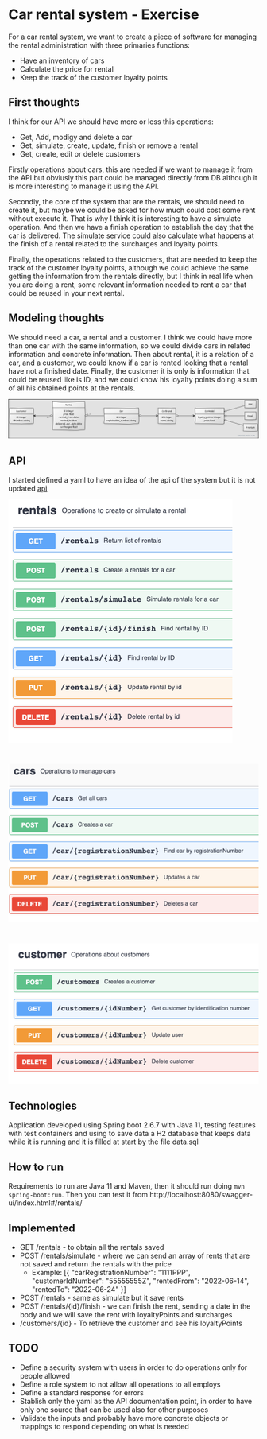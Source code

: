 # Car rental system - Exercise

For a car rental system, we want to create a piece of software for managing the rental administration with three primaries functions:
- Have an inventory of cars
- Calculate the price for rental
- Keep the track of the customer loyalty points

## First thoughts

I think for our API we should have more or less this operations:
- Get, Add, modigy and delete a car
- Get, simulate, create, update, finish or remove a rental
- Get, create, edit or delete customers

Firstly operations about cars, this are needed if we want to manage it from the API but obviusly this part could be managed directly from DB although it is more interesting to manage it using the API.

Secondly, the core of the system that are the rentals, we should need to create it, but maybe we could be asked for how much could cost some rent without execute it. That is why I think it is interesting to have a simulate operation. And then we have a finish operation to establish the day that the car is delivered. The simulate service could also calculate what happens at the finish of a rental related to the surcharges and loyalty points.

Finally, the operations related to the customers, that are needed to keep the track of the customer loyalty points, although we could achieve the same getting the information from the rentals directly, but I think in real life when you are doing a rent, some relevant information needed to rent a car that could be reused in your next rental.

## Modeling thoughts

We should need a car, a rental and a customer. I think we could have more than one car with the same information, so we could divide cars in related information and concrete information.
Then about rental, it is a relation of a car, and a customer, we could know if a car is rented looking that a rental have not a finished date.
Finally, the customer it is only is information that could be reused like is ID, and we could know his loyalty points doing a sum of all his obtained points at the rentals.

![model](https://github.com/ecn-code/car-rental-system-demo/blob/main/schema.png)

## API
I started defined a yaml to have an idea of the api of the system but it is not updated
[api](https://github.com/ecn-code/car-rental-system-demo/blob/main/api.yaml)

![rentals](https://raw.githubusercontent.com/ecn-code/car-rental-system-demo/main/rentals_api.png)
#
![cars](https://raw.githubusercontent.com/ecn-code/car-rental-system-demo/main/cars_api.png)
#
![customers](https://raw.githubusercontent.com/ecn-code/car-rental-system-demo/main/customers_api.png)

## Technologies
Application developed using Spring boot 2.6.7 with Java 11, testing features with test containers 
and using to save data a H2 database that keeps data while it is running and it is filled at start by the file data.sql

## How to run

Requirements to run are Java 11 and Maven, then it should run doing `mvn spring-boot:run`.
Then you can test it from http://localhost:8080/swagger-ui/index.html#/rentals/

## Implemented

- GET /rentals - to obtain all the rentals saved
- POST /rentals/simulate - where we can send an array of rents that are not saved and return the rentals with the price
  - Example: [{
      "carRegistrationNumber": "1111PPP",
      "customerIdNumber": "55555555Z",
      "rentedFrom": "2022-06-14",
      "rentedTo": "2022-06-24"
    }]
- POST /rentals - same as simulate but it save rents
- POST /rentals/{id}/finish - we can finish the rent, sending a date in the body and we will save the rent with loyaltyPoints and surcharges
- /customers/{id} - To retrieve the customer and see his loyaltyPoints

## TODO

- Define a security system with users in order to do operations only for people allowed
- Define a role system to not allow all operations to all employs
- Define a standard response for errors
- Stablish only the yaml as the API documentation point, in order to have only one source that can be used also for other purposes
- Validate the inputs and probably have more concrete objects or mappings to respond depending on what is needed